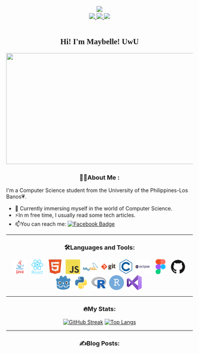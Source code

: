

<!--
**Maybeeelle/Maybeeelle** is a ✨ _special_ ✨ repository because its `README.md` (this file) appears on your GitHub profile.

Here are some ideas to get you started:

- 🔭 I’m currently working on ...
- 🌱 I’m currently learning ...
- 👯 I’m looking to collaborate on ...
- 🤔 I’m looking for help with ...
- 💬 Ask me about ...
- 📫 How to reach me: ...
- 😄 Pronouns: ...
- ⚡ Fun fact: ...
-->

<div id="header" align="center" >
  <img src= "https://i.pinimg.com/originals/fe/f8/65/fef865f1df5fa7bfefafaa56f4d7aaec.gif" width="120"/>
  <div id="badges">
    <a href="https://www.facebook.com/maybelle.quidespatetico">
      <img src="https://img.shields.io/badge/%20Facebook-20B2AA?logo=facebook&logoColor=white&color=blue&style=for-the-badge" >
    </a>
    <a href="https://www.linkedin.com/in/maybelle-patetico-026a202a2/">
      <img src="https://img.shields.io/badge/%20LinkedIn-20B2AA?logo=linkedIn&logoColor=white&color=purple&style=for-the-badge">
    </a>
    <a href="https://www.instagram.com/maiblynnn/">
      <img src="https://img.shields.io/badge/%20Instagram-20B2AA?logo=instagram&logoColor=white&color=blue&style=for-the-badge">
    </a>
  </div>
  <img src="https://komarev.com/ghpvc/?username=Maybeeelle&style=flat-square&color=blue" alt=""/>
  <h2 style="font-family: cursive;">Hi! I'm Maybelle! UwU</h2>
</div>
<div align="center">
  <img src="https://64.media.tumblr.com/ece89fcb5b72631cf76c1f517f9b9098/9fa2d86d31636773-d7/s500x750/ac9a600be2e7626f502e282d42cc7aa6816c6b06.gifv" width="600" height="300"/>


### 👩‍💻About Me :
<div align="left">
  

I'm a Computer Science student from the University of the Philippines-Los Banos💗.
 - 🌱 Currently immersing myself in the world of Computer Science.
 - ⚡In m free time, I usually read some tech articles.
 - 📫You can reach me: [![Facebook Badge](https://img.shields.io/badge/%20Facebook-20B2AA?logo=facebook&logoColor=white&color=blue&style=flat)](https://www.facebook.com/maybelle.quidespatetico)
</div>


_ _ _

### 🛠️Languages and Tools:
<div>
  <img src="https://github.com/devicons/devicon/blob/master/icons/java/java-original-wordmark.svg" title="Java" alt="Java" width="40" height="40"/>&nbsp;
  <img src="https://github.com/devicons/devicon/blob/master/icons/react/react-original-wordmark.svg" title="React" alt="React" width="40" height="40"/>&nbsp;
  <img src="https://github.com/devicons/devicon/blob/master/icons/html5/html5-original.svg" title="HTML5" alt="HTML" width="40" height="40"/>&nbsp;
  <img src="https://github.com/devicons/devicon/blob/master/icons/javascript/javascript-original.svg" title="JavaScript" alt="JavaScript" width="40" height="40"/>&nbsp;
  <img src="https://github.com/devicons/devicon/blob/master/icons/mysql/mysql-original-wordmark.svg" title="MySQL"  alt="MySQL" width="40" height="40"/>&nbsp;
  <img src="https://github.com/devicons/devicon/blob/master/icons/git/git-original-wordmark.svg" title="Git" **alt="Git" width="40" height="40"/>&nbsp;
  <img src="https://github.com/devicons/devicon/blob/master/icons/c/c-line.svg" title="C" alt="C" width="40" height="40"/&nbsp;>
  <img src="https://github.com/devicons/devicon/blob/master/icons/eclipse/eclipse-original-wordmark.svg" title="Eclipse" alt="Eclipse" width="40" height="40"/>&nbsp;
   <img src="https://github.com/devicons/devicon/blob/master/icons/figma/figma-original.svg" title="fxgl" alt="FSGL" width="40" height="40"/>&nbsp;
   <img src="https://github.com/devicons/devicon/blob/master/icons/github/github-original.svg" title="github" alt="github" width="40" height="40"/>&nbsp;
   <img src="https://github.com/devicons/devicon/blob/master/icons/godot/godot-original.svg" title="godot" alt="godot" width="40" height="40"/>&nbsp;
   <img src="https://github.com/devicons/devicon/blob/master/icons/python/python-original.svg" title="python" alt="python" width="40" height="40"/>&nbsp;
   <img src="https://github.com/devicons/devicon/blob/master/icons/r/r-original.svg" title="R" alt="r" width="40" height="40"/>&nbsp;
   <img src="https://github.com/devicons/devicon/blob/master/icons/rstudio/rstudio-original.svg" title="RStudio" alt="rstudio" width="40" height="40"/>&nbsp;
   <img src="https://github.com/devicons/devicon/blob/master/icons/visualstudio/visualstudio-original.svg" title="VSCode" alt="vscode" width="40" height="40"/>&nbsp;

</div>

_ _ _

### 🔥My Stats:
[![GitHub Streak](http://github-readme-streak-stats.herokuapp.com?user=Maybeeelle&theme=jolly&background=000000)](https://git.io/streak-stats)
[![Top Langs](https://github-readme-stats.vercel.app/api/top-langs/?username=Maybeeelle&theme=jolly&background=000000)](https://github.com/anuraghazra/github-readme-stats)
_ _ _

### ✍️Blog Posts:
<!-- BLOG-POST-LIST:START -->
<!-- BLOG-POST-LIST:END -->
</div>







